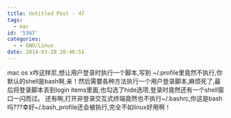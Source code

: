 ```yaml
---
title: Untitled Post - 47
tags:
  - mac
id: '5367'
categories:
  - - GNU/Linux
date: 2014-03-28 20:46:51
---
```


mac os x咋这样尼,想让用户登录时执行一个脚本,写到 ~/.profile里竟然不执行,你默认的shell是bash啊,亲！然后需要各种方法执行一个用户登录脚本,麻烦死了,最后将登录脚本丢到login items里面,也勾选了hide选项,登录时竟然还有一个shell窗口一闪而过。
还有啊,打开非登录交互式终端竟然也不执行~/.bashrc,你这是bash吗???幸好~/.bash_profile还会被执行,完全不如linux好用啊！